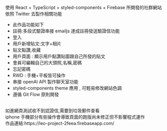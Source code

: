 使用 React + TypeScript + styled-components + Firebase 所開發的社群網站
依照 Twitter 去製作相關功能
 
* 此作品功能如下
* 註冊:多段式驗證串接 emailjs 達成註冊發送驗證信功能 
* 登入
* 用戶新增貼文:文字+相片
* 貼文點讚,收藏
* 用戶頁面 : 顯示用戶點讚貼圖跟自己所發的貼文
* 會員可編輯自己的大頭照,名稱,密碼
* 忘記密碼
* RWD : 手機+平板皆可操作
* 串接 openAI API 製作聊天室功能
* styled-components theme 應用 , 可輕易修改網站色調
* 遵循 Git Flow 原則開發

<br/>
如進網頁測試收不到認證信,需要到垃圾郵件查看
<br/>
iphone 手機部分有些操作會導致頁面的跑版尚未修正但不影響程式運作
<br/>
作品連結:https://leo-project-2feea.firebaseapp.com/
